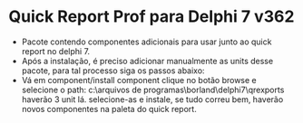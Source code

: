 # Quick Report Prof para Delphi 7 v362

- Pacote contendo componentes adicionais para usar junto ao quick report no delphi 7. 
- Após a instalação, é preciso adicionar manualmente as units desse pacote, para tal processo siga os passos abaixo: 
- Vá em component/install component clique no botão browse e selecione o path: c:\arquivos de programas\borland\delphi7\qrexports haverão 3 unit lá. selecione-as e instale, se tudo correu bem, haverão novos componentes na paleta do quick report.
